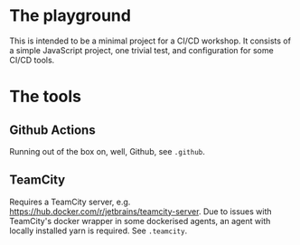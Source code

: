 # The playground
This is intended to be a minimal project for a CI/CD workshop.
It consists of a simple JavaScript project, one trivial test, and configuration for some CI/CD tools.

# The tools
## Github Actions
Running out of the box on, well, Github, see `.github`.
## TeamCity
Requires a TeamCity server, e.g. https://hub.docker.com/r/jetbrains/teamcity-server.
Due to issues with TeamCity's docker wrapper in some dockerised agents, an agent with locally installed yarn is required. See `.teamcity`.
